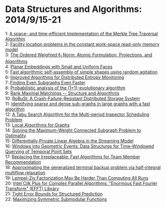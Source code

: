 # Data Structures and Algorithms: 2014/9/15-21  
1: [A space- and time-efficient Implementation of the Merkle Tree Traversal  Algorithm](https://doi.org/10.48550/arXiv.1409.4081)  
2: [Facility location problems in the constant work-space read-only memory  model](https://doi.org/10.48550/arXiv.1409.4092)  
3: [The Ordered Weighted $\ell_1$ Norm: Atomic Formulation, Projections, and  Algorithms](https://doi.org/10.48550/arXiv.1409.4271)  
4: [Planar Embeddings with Small and Uniform Faces](https://doi.org/10.48550/arXiv.1409.4299)  
5: [Fast algorithmic self-assembly of simple shapes using random agitation](https://doi.org/10.48550/arXiv.1409.4828)  
6: [Improved Algorithms for Distributed Entropy Monitoring](https://doi.org/10.48550/arXiv.1409.4843)  
7: [Finding Even Subgraphs Even Faster](https://doi.org/10.48550/arXiv.1409.4935)  
8: [Probabilistic analysis of the (1+1)-evolutionary algorithm](https://doi.org/10.48550/arXiv.1409.4955)  
9: [Rank Maximal Matchings -- Structure and Algorithms](https://doi.org/10.48550/arXiv.1409.4977)  
10: [RoBuSt: A Crash-Failure-Resistant Distributed Storage System](https://doi.org/10.48550/arXiv.1409.4991)  
11: [Identifying sparse and dense sub-graphs in large graphs with a fast  algorithm](https://doi.org/10.48550/arXiv.1409.5000)  
12: [A Tabu Search Algorithm for the Multi-period Inspector Scheduling  Problem](https://doi.org/10.48550/arXiv.1409.5166)  
13: [Local Algorithms for Graphs](https://doi.org/10.48550/arXiv.1409.5214)  
14: [Solving the Maximum-Weight Connected Subgraph Problem to Optimality](https://doi.org/10.48550/arXiv.1409.5308)  
15: [Differentially Private Linear Algebra in the Streaming Model](https://doi.org/10.48550/arXiv.1409.5414)  
16: [Windows into Geometric Events: Data Structures for Time-Windowed  Querying of Temporal Point Sets](https://doi.org/10.48550/arXiv.1409.5452)  
17: [Replacing the Irreplaceable: Fast Algorithms for Team Member  Recommendation](https://doi.org/10.48550/arXiv.1409.5512)  
18: [Approximating the generalized terminal backup problem via half-integral  multiflow relaxation](https://doi.org/10.48550/arXiv.1409.5561)  
19: [Lempel-Ziv Factorization May Be Harder Than Computing All Runs](https://doi.org/10.48550/arXiv.1409.5641)  
20: [Intel Cilk Plus for Complex Parallel Algorithms: "Enormous Fast Fourier  Transform" (EFFT) Library](https://doi.org/10.48550/arXiv.1409.5757)  
21: [Tight Error Bounds for Structured Prediction](https://doi.org/10.48550/arXiv.1409.5834)  
22: [Maximizing Symmetric Submodular Functions](https://doi.org/10.48550/arXiv.1409.5900)  